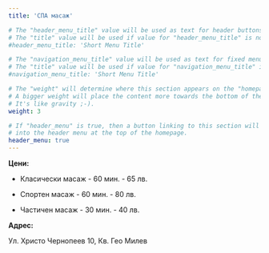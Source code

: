 ```yaml
---
title: 'СПА масаж'

# The "header_menu_title" value will be used as text for header buttons.
# The "title" value will be used if value for "header_menu_title" is not provided.
#header_menu_title: 'Short Menu Title'

# The "navigation_menu_title" value will be used as text for fixed menu items.
# The "title" value will be used if value for "navigation_menu_title" is not provided.
#navigation_menu_title: 'Short Menu Title'

# The "weight" will determine where this section appears on the "homepage".
# A bigger weight will place the content more towards the bottom of the page.
# It's like gravity ;-).
weight: 3

# If "header_menu" is true, then a button linking to this section will be placed
# into the header menu at the top of the homepage.
header_menu: true
---
```


**Цени:**

- Класически масаж - 60 мин. - 65 лв.

- Спортен масаж - 60 мин. - 80 лв.

- Частичен масаж - 30 мин. - 40 лв.

**Адрес:**

Ул. Христо Чернопеев 10, Кв. Гео Милев
